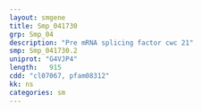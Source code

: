 ```yaml
---
layout: smgene
title: Smp_041730
grp: Smp_04
description: "Pre mRNA splicing factor cwc 21"
smp: Smp_041730.2
uniprot: "G4VJP4"
length:   915
cdd: "cl07067, pfam08312"
kk: ns
categories: sm
---
```

